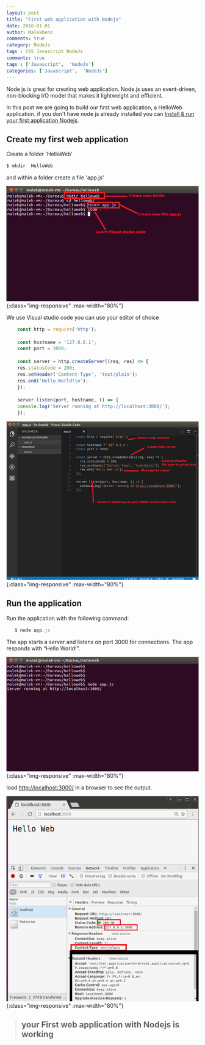 ```yaml
---
layout: post
title: "First web application with Nodejs"
date: 2016-01-01
author: Malekbenz
comments: true
category: NodeJs
tags : CSS Javascript NodeJs
comments: true
tags : ['Javascript',  'NodeJs']
categories: ['Javascript',  'NodeJs']
---
```

Node js is great for creating web application. Node.js uses an event-driven, non-blocking I/O model that makes it lightweight and efficient.

In this post we are going to build our first web application, a HelloWeb application. if you don't have node js already installed you can [Install & run your first application Nodejs](/blog/2015/12/22/install-run-your-first-application-nodejs).  

## Create my first web application  

Create a folder 'HelloWeb'

```javascript
$ mkdir  HelloWeb
```
and within a folder create a file 'app.js'


![CMD](/images/helloweb/cmd.png){:class="img-responsive" :max-width="80%"}

We use Visual studio code you can use your editor of choice 

```javascript
    const http = require('http');

    const hostname = '127.0.0.1';
    const port = 3000;

    const server = http.createServer((req, res) => {
    res.statusCode = 200;
    res.setHeader('Content-Type', 'text/plain');
    res.end('Hello World!\n');
    });

    server.listen(port, hostname, () => {
    console.log('Server running at http://localhost:3000/');
    });
```

![vs code](/images/helloweb/vscode.png){:class="img-responsive" :max-width="80%"}


## Run the application 
    
Run the application  with the following command: 

```javascript
   $ node app.js
```
The app starts a server and listens on port 3000 for connections. The app responds with “Hello World!”.

![vs code](/images/helloweb/launch.png){:class="img-responsive" :max-width="80%"}

load [http://localhost:3000/](http://localhost:3000/) in a browser to see the output.


![vs code](/images/helloweb/web.png){:class="img-responsive" :max-width="80%"}


>
> ## **your First web application with Nodejs is working**
>


